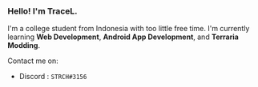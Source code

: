 ### Hello! I'm TraceL.
I'm a college student from Indonesia with too little free time. I'm currently learning **Web Development**, **Android App Development**, and **Terraria Modding**.

Contact me on:
- Discord : `STRCH#3156`
